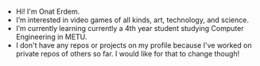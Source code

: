 - Hi! I'm Onat Erdem.
- I’m interested in video games of all kinds, art, technology, and science.
- I’m currently learning currently a 4th year student studying Computer Engineering in METU.
- I don't have any repos or projects on my profile because I've worked on private repos of others so far. I would like for that to change though!

<!---
Onaterdem/Onaterdem is a ✨ special ✨ repository because its `README.md` (this file) appears on your GitHub profile.
You can click the Preview link to take a look at your changes.
--->
